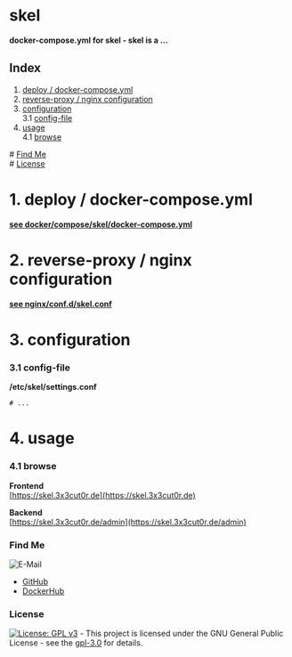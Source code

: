 # skel

**docker-compose.yml for skel - skel is a ...**

## Index

1. [deploy / docker-compose.yml](#deploy)
2. [reverse-proxy / nginx configuration](#reverse-proxy)
3. [configuration](#configuration)  
   3.1 [config-file](#config-file)
4. [usage](#usage)  
   4.1 [browse](#browse)

\# [Find Me](#findme)  
\# [License](#license)

# 1. deploy / docker-compose.yml <a name="deploy"></a>

**[see docker/compose/skel/docker-compose.yml](https://github.com/3x3cut0r/vps/blob/main/docker/compose/skel/docker-compose.yml)**

# 2. reverse-proxy / nginx configuration <a name="reverse-proxy"></a>

**[see nginx/conf.d/skel.conf](https://github.com/3x3cut0r/vps/blob/main/nginx/conf.d/skel.conf)**

# 3. configuration <a name="configuration"></a>

### 3.1 config-file <a name="config-file"></a>

**/etc/skel/settings.conf**

```shell
# ...

```

# 4. usage <a name="usage"></a>

### 4.1 browse <a name="browse"></a>

**Frontend**  
[https://skel.3x3cut0r.de](https://skel.3x3cut0r.de)

**Backend**  
[https://skel.3x3cut0r.de/admin](https://skel.3x3cut0r.de/admin)

### Find Me <a name="findme"></a>

![E-Mail](https://img.shields.io/badge/E--Mail-executor55%40gmx.de-red)

- [GitHub](https://github.com/3x3cut0r)
- [DockerHub](https://hub.docker.com/u/3x3cut0r)

### License <a name="license"></a>

[![License: GPL v3](https://img.shields.io/badge/License-GPLv3-blue.svg)](https://www.gnu.org/licenses/gpl-3.0) - This project is licensed under the GNU General Public License - see the [gpl-3.0](https://www.gnu.org/licenses/gpl-3.0.en.html) for details.
